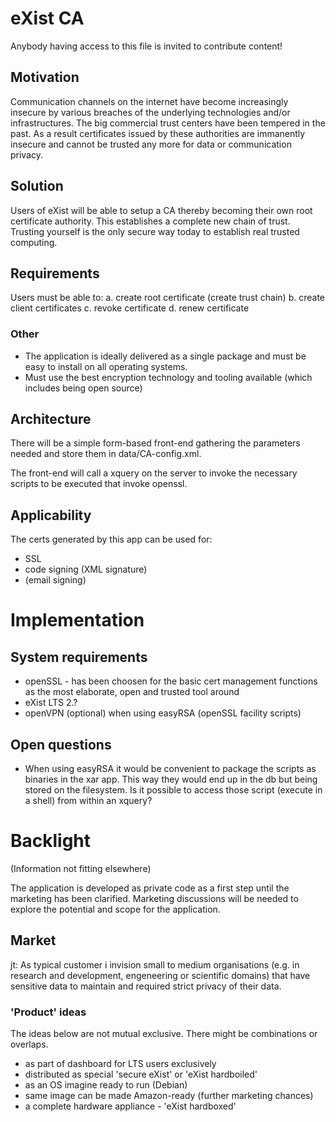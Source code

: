 # eXist CA

Anybody having access to this file is invited to contribute content!

## Motivation
Communication channels on the internet have become increasingly insecure by various breaches
of the underlying technologies and/or infrastructures. The big commercial trust centers have
been tempered in the past. As a result certificates issued by these authorities are immanently insecure
and cannot be trusted any more for data or communication privacy.

## Solution
Users of eXist will be able to setup a CA thereby becoming their own root certificate authority. This establishes a complete new chain of trust. Trusting
yourself is the only secure way today to establish real trusted computing.

## Requirements
Users must be able to:
a. create root certificate (create trust chain)
b. create client certificates
c. revoke certificate
d. renew certificate

### Other 
* The application is ideally delivered as a single package and must be easy to install on all operating systems.
* Must use the best encryption technology and tooling available (which includes being open source)

## Architecture
There will be a simple form-based front-end gathering the parameters needed and store them in data/CA-config.xml.

The front-end will call a xquery on the server to invoke the necessary scripts to be executed that invoke openssl.

## Applicability
The certs generated by this app can be used for:
* SSL
* code signing (XML signature)
* (email signing)

# Implementation

## System requirements
* openSSL  - has been choosen for the basic cert management functions as the most elaborate, open and trusted tool around
* eXist LTS 2.?
* openVPN (optional) when using easyRSA (openSSL facility scripts)

## Open questions
* When using easyRSA it would be convenient to package the scripts as binaries in the xar app. This way they would end up in the db but being stored on the filesystem. Is it possible to access those script (execute in a shell) from within an xquery?



# Backlight
(Information not fitting elsewhere)

The application is developed as private code as a first step until the marketing has been clarified. Marketing
discussions will be needed to explore the potential and scope for the application.

## Market
jt: As typical customer i invision small to medium organisations (e.g. in research and development, engeneering or
scientific domains) that have sensitive data to maintain and required strict privacy of their data.

### 'Product' ideas

The ideas below are not mutual exclusive. There might be combinations or overlaps.

* as part of dashboard for LTS users exclusively
* distributed as special 'secure eXist' or 'eXist hardboiled'
* as an OS imagine ready to run (Debian)
* same image can be made Amazon-ready (further marketing chances)
* a complete hardware appliance - 'eXist hardboxed'

